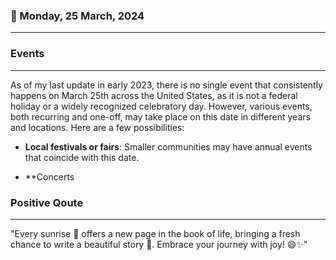 ### 📅 Monday, 25 March, 2024
------
### Events
------
As of my last update in early 2023, there is no single event that consistently happens on March 25th across the United States, as it is not a federal holiday or a widely recognized celebratory day. However, various events, both recurring and one-off, may take place on this date in different years and locations. Here are a few possibilities:

- **Local festivals or fairs**: Smaller communities may have annual events that coincide with this date.
  
- **Concerts
### Positive Qoute
------
"Every sunrise 🌅 offers a new page in the book of life, bringing a fresh chance to write a beautiful story 📖. Embrace your journey with joy! 😄✨"

